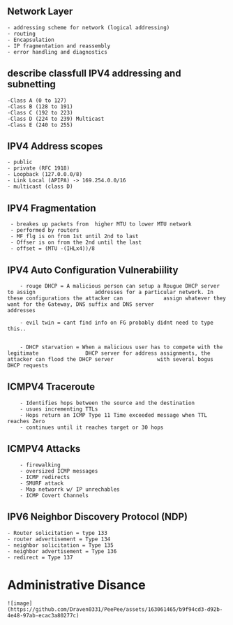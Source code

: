 ## Network Layer 
    - addressing scheme for network (logical addressing)
    - routing 
    - Encapsulation
    - IP fragmentation and reassembly
    - error handling and diagnostics

## describe classfull IPV4 addressing and subnetting 

    -Class A (0 to 127)
    -Class B (128 to 191)
    -Class C (192 to 223)
    -Class D (224 to 239) Multicast
    -Class E (240 to 255)
    
## IPV4 Address scopes

    - public
    - private (RFC 1918)
    - Loopback (127.0.0.0/8)
    - Link Local (APIPA) -> 169.254.0.0/16
    - multicast (class D)

## IPV4 Fragmentation
     - breakes up packets from  higher MTU to lower MTU network
     - performed by routers
     - MF flg is on from 1st until 2nd to last
     - Offser is on from the 2nd until the last
     - offset = (MTU -(IHLx4))/8

## IPV4 Auto Configuration Vulnerabiility 

        - rouge DHCP = A malicious person can setup a Rougue DHCP server to assign                   addresses for a particular network. In these configurations the attacker can             assign whatever they want for the Gateway, DNS suffix and DNS server                     addresses
        
        - evil twin = cant find info on FG probably didnt need to type this..
    
        
        - DHCP starvation = When a malicious user has to compete with the legitimate               DHCP server for address assignments, the attacker can flood the DHCP server              with several bogus DHCP requests


## ICMPV4 Traceroute

        - Identifies hops between the source and the destination
        - usues incrementing TTLs
        - Hops return an ICMP Type 11 Time exceeded message when TTL reaches Zero
        - continues until it reaches target or 30 hops
    
## ICMPV4 Attacks 

        - firewalking 
        - oversized ICMP messages 
        - ICMP redirects
        - SMURF attack
        - Map networrk w/ IP unrechables 
        - ICMP Covert Channels 

## IPV6 Neighbor Discovery Protocol (NDP)

    - Router solicitation = type 133
    - router advertisement = Type 134
    - neighbor solicitation = Type 135
    - neighbor advertisement = Type 136
    - redirect = Type 137

# Administrative Disance 

    ![image](https://github.com/Draven0331/PeePee/assets/163061465/b9f94cd3-d92b-4e48-97ab-ecac3a80277c)

